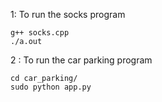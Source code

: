 1: To run the socks program

```
g++ socks.cpp
./a.out
```


2 : To run the car parking program

```
cd car_parking/
sudo python app.py
```